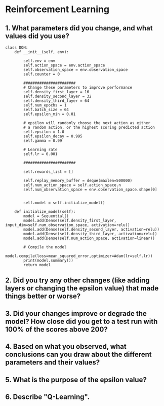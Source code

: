 # Reinforcement Learning

## 1.  What parameters did you change, and what values did you use?

```
class DQN:
    def __init__(self, env):

        self.env = env
        self.action_space = env.action_space
        self.observation_space = env.observation_space
        self.counter = 0

        #######################
        # Change these parameters to improve performance
        self.density_first_layer = 16
        self.density_second_layer = 32
        self.density_third_layer = 64
        self.num_epochs = 1
        self.batch_size = 64
        self.epsilon_min = 0.01

        # epsilon will randomly choose the next action as either
        # a random action, or the highest scoring predicted action
        self.epsilon = 1.0
        self.epsilon_decay = 0.995
        self.gamma = 0.99

        # Learning rate
        self.lr = 0.001

        #######################

        self.rewards_list = []

        self.replay_memory_buffer = deque(maxlen=500000)
        self.num_action_space = self.action_space.n
        self.num_observation_space = env.observation_space.shape[0]


        self.model = self.initialize_model()

    def initialize_model(self):
        model = Sequential()
        model.add(Dense(self.density_first_layer, input_dim=self.num_observation_space, activation=relu))
        model.add(Dense(self.density_second_layer, activation=relu))
        model.add(Dense(self.density_third_layer, activation=relu))
        model.add(Dense(self.num_action_space, activation=linear))

        # Compile the model
        model.compile(loss=mean_squared_error,optimizer=Adam(lr=self.lr))
        print(model.summary())
        return model
```

## 2.  Did you try any other changes (like adding layers or changing the epsilon value) that made things better or worse?
## 3.  Did your changes improve or degrade the model? How close did you get to a test run with 100% of the scores above 200?
## 4.  Based on what you observed, what conclusions can you draw about the different parameters and their values?
## 5.  What is the purpose of the epsilon value?
## 6.  Describe "Q-Learning".
